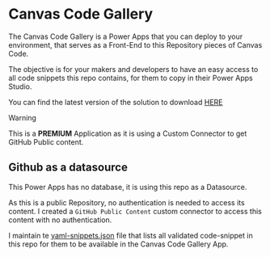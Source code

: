 # Canvas Code Gallery

The Canvas Code Gallery is a Power Apps that you can deploy to your environment, that serves as a Front-End to this Repository pieces of Canvas Code.

The objective is for your makers and developers to have an easy access to all code snippets this repo contains, for them to copy in their Power Apps Studio.

You can find the latest version of the solution to download [HERE](https://github.com/tchinnin/powerapps-canvas-code-library/releases)

> [!WARNING]  
> This is a **PREMIUM** Application as it is using a Custom Connector to get GitHub Public content.

## Github as a datasource

This Power Apps has no database, it is using this repo as a Datasource.

As this is a public Repository, no authentication is needed to access its content. I created a `GitHub Public Content` custom connector to access this content with no authentication.

I maintain te [yaml-snippets.json](/canvas-code-gallery/datasources/yaml-snippets.json) file that lists all validated code-snippet in this repo for them to be available in the Canvas Code Gallery App.